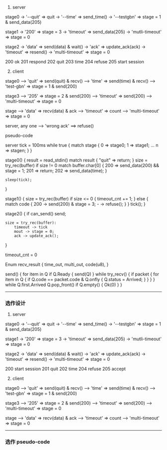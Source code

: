 1. server

stage0
-> '--quit' => quit
-> '--time' => send_time()
-> '--testgbn' => stage = 1 & send_data(205)

stage1
-> '200' => stage = 3
-> 'timeout' => send_data(205)
-> 'mutli-timeout' => stage = 0

stage2
-> 'data' => send(data) & wait()
-> 'ack' => update_ack(ack)
-> 'timeout' => resend()
-> 'multi-timeout' => stage = 0

200 ok
201 respond
202 quit
203 time
204 refuse
205 start session

2. client

stage0
--> 'quit' => send(quit) & recv()
--> 'time' => send(time) & recv()
--> 'test-gbn' => stage = 1 & send(200)

stage3
--> '205' => stage = 2 & send(200)
--> 'timeout' => send(200)
--> 'multi-timeout' => stage = 0

stage
--> 'data' => recv(data) & ack
--> 'timeout' => count
--> 'multi-timeout' => stage = 0

server, any one 
--> 'wrong ack' ==> refuse()

pseudo-code

server
tick = 100ms
while true {
    match stage {
        0 => stage0;
        1 => stage1;
        ...
        n => stagen;
    }
}

stage0() {
    result = read_stdin()
    match result {
        "quit" => return;
    }
    size = try_rec(buffer)
    if size != 0
        match buffer.char[0] {
            200 => send_data(200) && stage = 1;
            201 => return;
            202 => send_data(time);
        }

    sleep(tick);
}

stage1() {
    size = try_rec(buffer)
    if size <= 0 {
        timeout_cnt += 1;
    } else {
        match code {
            200 -> send(200) & stage = 3;
            - -> refuse();
        }
    }
    tick();
}

stage2() {
    if can_send()
        send;

    size = try_rec(buffer):
        timeout -> tick
        mout -> stage = 0;
        ack -> update_ack();
}

timeout_cnt = 0

Enum recv_result {
    time_out,
    multi_out,
    code(u8),
}

send() {
    for item in Q
        if Q.Ready {
            send(Q)
        }
    while try_recv() {
        if packet {
            for item in Q {
                if Q.code == packet.code & Q.onfly {
                    Q.status = Arrived;
                }
            }
        }
    }
    while Q.first.Arrived 
        Q.pop_front()
    if Q.empty() {
        Ok(0)
    }
}

---

### 选作设计

1. server

stage0
-> '--quit' => quit
-> '--time' => send_time()
-> '--testgbn' => stage = 1 & send_data(205)

stage1
-> '200' => stage = 3
-> 'timeout' => send_data(205)
-> 'mutli-timeout' => stage = 0

stage2
-> 'data' => send(data) & wait()
-> 'ack' => update_ack(ack)
-> 'timeout' => resend()
-> 'multi-timeout' => stage = 0

200 start session
201 quit
202 time
204 refuse
205 accept

2. client

stage0
--> 'quit' => send(quit) & recv()
--> 'time' => send(time) & recv()
--> 'test-gbn' => stage = 1 & send(200)

stage3
--> '205' => stage = 2 & send(200)
--> 'timeout' => send(200)
--> 'multi-timeout' => stage = 0

stage
--> 'data' => recv(data) & ack
--> 'timeout' => count
--> 'multi-timeout' => stage = 0


----

### 选作 pseudo-code

